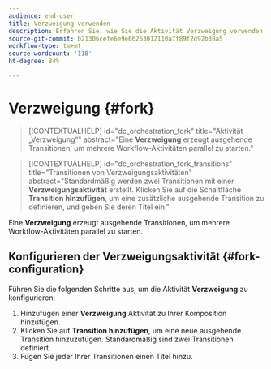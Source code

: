 ```yaml
---
audience: end-user
title: Verzweigung verwenden
description: Erfahren Sie, wie Sie die Aktivität Verzweigung verwenden
source-git-commit: b21306cefe6e9e66263012110a7f89f2d92b38a5
workflow-type: tm+mt
source-wordcount: '118'
ht-degree: 84%

---
```



# Verzweigung  {#fork}

>[!CONTEXTUALHELP]
>id="dc_orchestration_fork"
>title="Aktivität „Verzweigung“"
>abstract="Eine **Verzweigung** erzeugt ausgehende Transitionen, um mehrere Workflow-Aktivitäten parallel zu starten."


>[!CONTEXTUALHELP]
>id="dc_orchestration_fork_transitions"
>title="Transitionen von Verzweigungsaktivitäten"
>abstract="Standardmäßig werden zwei Transitionen mit einer **Verzweigungsaktivität** erstellt. Klicken Sie auf die Schaltfläche **Transition hinzufügen**, um eine zusätzliche ausgehende Transition zu definieren, und geben Sie deren Titel ein."

Eine **Verzweigung** erzeugt ausgehende Transitionen, um mehrere Workflow-Aktivitäten parallel zu starten.

## Konfigurieren der Verzweigungsaktivität {#fork-configuration}

Führen Sie die folgenden Schritte aus, um die Aktivität **Verzweigung** zu konfigurieren:

1. Hinzufügen einer **Verzweigung** Aktivität zu Ihrer Komposition hinzufügen.
1. Klicken Sie auf **Transition hinzufügen**, um eine neue ausgehende Transition hinzuzufügen. Standardmäßig sind zwei Transitionen definiert.
1. Fügen Sie jeder Ihrer Transitionen einen Titel hinzu.


